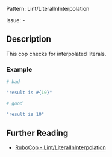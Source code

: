 Pattern: Lint/LiteralInInterpolation

Issue: -

## Description

This cop checks for interpolated literals.

### Example

```ruby
# bad

"result is #{10}"
```
```ruby
# good

"result is 10"
```

## Further Reading

* [RuboCop - Lint/LiteralInInterpolation](https://rubocop.readthedocs.io/en/latest/cops_lint/#lintliteralininterpolation)

